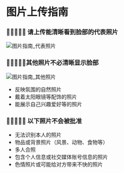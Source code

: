 # 图片上传指南

### 👩🏻🧑🏻‍🦰 请上传能清晰看到脸部的代表照片

![图片指南_代表照片](https://hangout.homin.so/services/lifex/static/images/guide/photo.main_zh-CN.png)

### 👩🏻‍💻🏃🏻其他照片不必清晰显示脸部

![图片指南_其他照片](https://hangout.homin.so/services/lifex/static/images/guide/photo.optional_ko-KR.png)

- 反映氛围的自然照片
- 戴着太阳眼镜等配饰的照片
- 能展示自己兴趣爱好等的照片

### 🙅🏻‍♀️🙅🏻 以下照片不会被批准

- 无法识别本人的照片
- 物品或背景照片（风景、动物、食物等）
- 多人合照
- 包含个人信息或社交媒体账号信息的照片
- 色情照片或可能给对方带来不快的照片
